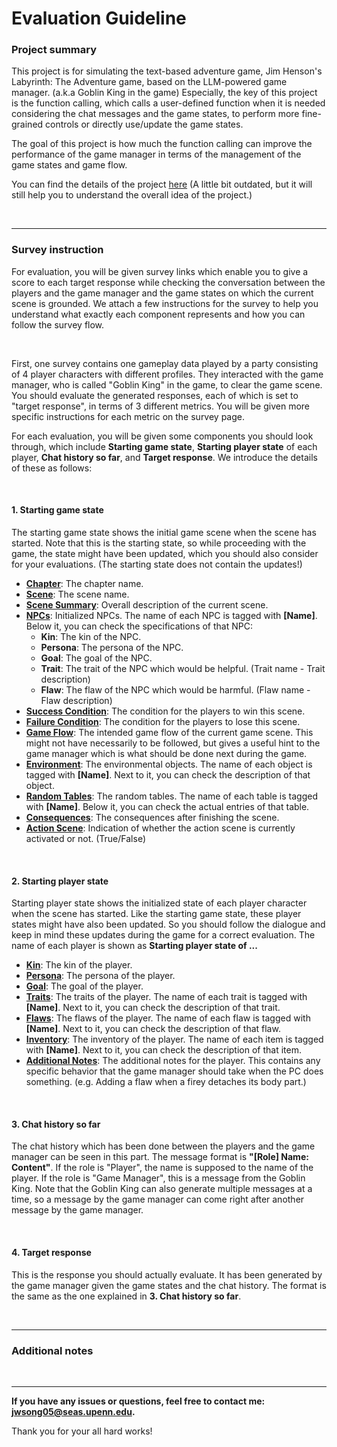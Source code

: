 # Evaluation Guideline

### Project summary

This project is for simulating the text-based adventure game, Jim Henson's Labyrinth: The Adventure game, based on the LLM-powered game manager. (a.k.a Goblin King in the game) Especially, the key of this project is the function calling, which calls a user-defined function when it is needed considering the chat messages and the game states, to perform more fine-grained controls or directly use/update the game states. 

The goal of this project is how much the function calling can improve the performance of the game manager in terms of the management of the game states and game flow.

You can find the details of the project [here](https://docs.google.com/presentation/d/1cKqnnXSyjdAapoRutGWBpGQxWYKchQKYRBQcqCg4Wv4/edit?usp=sharing) (A little bit outdated, but it will still help you to understand the overall idea of the project.)

<br/>

---

### Survey instruction

For evaluation, you will be given survey links which enable you to give a score to each target response while checking the conversation between the players and the game manager and the game states on which the current scene is grounded. We attach a few instructions for the survey to help you understand what exactly each component represents and how you can follow the survey flow.

<br/>

First, one survey contains one gameplay data played by a party consisting of 4 player characters with different profiles. They interacted with the game manager, who is called "Goblin King" in the game, to clear the game scene. You should evaluate the generated responses, each of which is set to "target response", in terms of 3 different metrics. You will be given more specific instructions for each metric on the survey page.

For each evaluation, you will be given some components you should look through, which include **Starting game state**, **Starting player state** of each player, **Chat history so far**, and **Target response**. We introduce the details of these as follows:

<br/>

#### 1. Starting game state

The starting game state shows the initial game scene when the scene has started. Note that this is the starting state, so while proceeding with the game, the state might have been updated, which you should also consider for your evaluations. (The starting state does not contain the updates!)

- <u>**Chapter**</u>: The chapter name.
- <u>**Scene**</u>: The scene name.
- <u>**Scene Summary**</u>: Overall description of the current scene.
- <u>**NPCs**</u>: Initialized NPCs. The name of each NPC is tagged with **[Name]**. Below it, you can check the specifications of that NPC:
  - **Kin**: The kin of the NPC.
  - **Persona**: The persona of the NPC.
  - **Goal**: The goal of the NPC.
  - **Trait**: The trait of the NPC which would be helpful. (Trait name - Trait description)
  - **Flaw**: The flaw of the NPC which would be harmful. (Flaw name - Flaw description)
- <u>**Success Condition**</u>: The condition for the players to win this scene.
- <u>**Failure Condition**</u>: The condition for the players to lose this scene.
- <u>**Game Flow**</u>: The intended game flow of the current game scene. This might not have necessarily to be followed, but gives a useful hint to the game manager which is what should be done next during the game.
- <u>**Environment**</u>: The environmental objects. The name of each object is tagged with **[Name]**. Next to it, you can check the description of that object.
- <u>**Random Tables**</u>: The random tables. The name of each table is tagged with **[Name]**. Below it, you can check the actual entries of that table.
- <u>**Consequences**</u>: The consequences after finishing the scene.
- <u>**Action Scene**</u>: Indication of whether the action scene is currently activated or not. (True/False)

<br/>

#### 2. Starting player state

Starting player state shows the initialized state of each player character when the scene has started. Like the starting game state, these player states might have also been updated. So you should follow the dialogue and keep in mind these updates during the game for a correct evaluation. The name of each player is shown as **Starting player state of ...**

- <u>**Kin**</u>: The kin of the player.
- <u>**Persona**</u>: The persona of the player.
- <u>**Goal**</u>: The goal of the player.
- <u>**Traits**</u>: The traits of the player. The name of each trait is tagged with **[Name]**. Next to it, you can check the description of that trait.
- <u>**Flaws**</u>: The flaws of the player. The name of each flaw is tagged with **[Name]**. Next to it, you can check the description of that flaw.
- <u>**Inventory**</u>: The inventory of the player. The name of each item is tagged with **[Name]**. Next to it, you can check the description of that item.
- <u>**Additional Notes**</u>: The additional notes for the player. This contains any specific behavior that the game manager should take when the PC does something. (e.g. Adding a flaw when a firey detaches its body part.)

<br/>

#### 3. Chat history so far

The chat history which has been done between the players and the game manager can be seen in this part. The message format is **"[Role] Name: Content"**. If the role is "Player", the name is supposed to the name of the player. If the role is "Game Manager", this is a message from the Goblin King. Note that the Goblin King can also generate multiple messages at a time, so a message by the game manager can come right after another message by the game manager.

 <br/>

#### 4. Target response

This is the response you should actually evaluate. It has been generated by the game manager given the game states and the chat history. The format is the same as the one explained in **3. Chat history so far**.


<br/>

---

### Additional notes



<br/>

---

**If you have any issues or questions, feel free to contact me: jwsong05@seas.upenn.edu.**

Thank you for your all hard works!